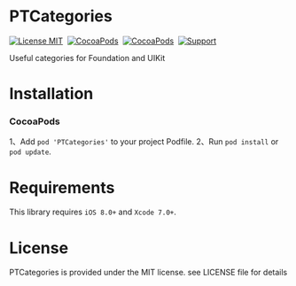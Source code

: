 PTCategories
================

[![License MIT](https://img.shields.io/badge/license-MIT-green.svg?style=flat)](https://raw.githubusercontent.com/Muscliy/PTCategories/master/LICENSE)&nbsp;
[![CocoaPods](http://img.shields.io/cocoapods/v/PTCategories.svg?style=flat)](http://cocoapods.org/pods/PTCategories)&nbsp;
[![CocoaPods](http://img.shields.io/cocoapods/p/PTCategories.svg?style=flat)](http://cocoapods.org/pods/PTCategories)&nbsp;
[![Support](https://img.shields.io/badge/support-iOS%208%2B%20-blue.svg?style=flat)](https://www.apple.com/nl/ios/)&nbsp;


Useful categories for Foundation and UIKit

Installation
===============

### CocoaPods
1、Add `pod 'PTCategories'` to your project Podfile.
2、Run `pod install` or `pod update`.

Requirements
==============
This library requires `iOS 8.0+` and `Xcode 7.0+`.

License
===============
PTCategories is provided under the MIT license. see LICENSE file for details